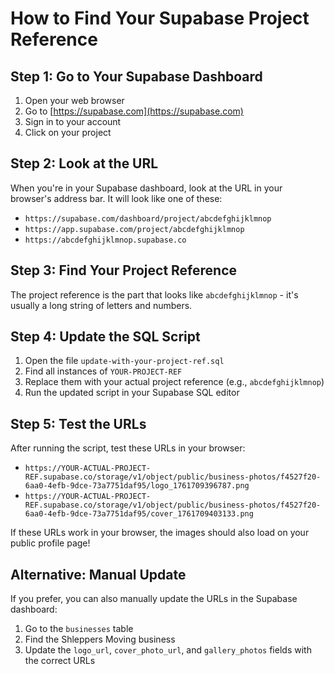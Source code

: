 # How to Find Your Supabase Project Reference

## Step 1: Go to Your Supabase Dashboard
1. Open your web browser
2. Go to [https://supabase.com](https://supabase.com)
3. Sign in to your account
4. Click on your project

## Step 2: Look at the URL
When you're in your Supabase dashboard, look at the URL in your browser's address bar. It will look like one of these:

- `https://supabase.com/dashboard/project/abcdefghijklmnop`
- `https://app.supabase.com/project/abcdefghijklmnop`
- `https://abcdefghijklmnop.supabase.co`

## Step 3: Find Your Project Reference
The project reference is the part that looks like `abcdefghijklmnop` - it's usually a long string of letters and numbers.

## Step 4: Update the SQL Script
1. Open the file `update-with-your-project-ref.sql`
2. Find all instances of `YOUR-PROJECT-REF`
3. Replace them with your actual project reference (e.g., `abcdefghijklmnop`)
4. Run the updated script in your Supabase SQL editor

## Step 5: Test the URLs
After running the script, test these URLs in your browser:
- `https://YOUR-ACTUAL-PROJECT-REF.supabase.co/storage/v1/object/public/business-photos/f4527f20-6aa0-4efb-9dce-73a7751daf95/logo_1761709396787.png`
- `https://YOUR-ACTUAL-PROJECT-REF.supabase.co/storage/v1/object/public/business-photos/f4527f20-6aa0-4efb-9dce-73a7751daf95/cover_1761709403133.png`

If these URLs work in your browser, the images should also load on your public profile page!

## Alternative: Manual Update
If you prefer, you can also manually update the URLs in the Supabase dashboard:
1. Go to the `businesses` table
2. Find the Shleppers Moving business
3. Update the `logo_url`, `cover_photo_url`, and `gallery_photos` fields with the correct URLs
